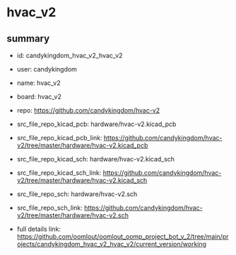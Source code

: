# hvac_v2
 
## summary 
* id: candykingdom_hvac_v2_hvac_v2
* user: candykingdom
* name: hvac_v2
* board: hvac_v2
* repo: https://github.com/candykingdom/hvac-v2
* src_file_repo_kicad_pcb: hardware/hvac-v2.kicad_pcb
* src_file_repo_kicad_pcb_link: https://github.com/candykingdom/hvac-v2/tree/master/hardware/hvac-v2.kicad_pcb
* src_file_repo_kicad_sch: hardware/hvac-v2.kicad_sch
* src_file_repo_kicad_sch_link: https://github.com/candykingdom/hvac-v2/tree/master/hardware/hvac-v2.kicad_sch

* src_file_repo_sch: hardware/hvac-v2.sch
* src_file_repo_sch_link: https://github.com/candykingdom/hvac-v2/tree/master/hardware/hvac-v2.sch
* full details link: https://github.com/oomlout/oomlout_oomp_project_bot_v_2/tree/main/projects/candykingdom_hvac_v2_hvac_v2/current_version/working  







